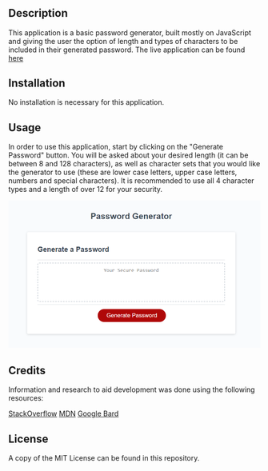 # <JavaScript Password Generator>

## Description

This application is a basic password generator, built mostly on JavaScript and giving the user the option of length and types of characters to be included in their generated password. The live application can be found [here](https://lxpap.github.io/JS_Generator_AP/)

## Installation

No installation is necessary for this application.

## Usage

In order to use this application, start by clicking on the "Generate Password" button. You will be asked about your desired length (it can be between 8 and 128 characters), as well as character sets that you would like the generator to use (these are lower case letters, upper case letters, numbers and special characters). It is recommended to use all 4 character types and a length of over 12 for your security. 

   
![Generator Screenshot](./assets/images/Screenshot.PNG)
   

## Credits

Information and research to aid development was done using the following resources:

[StackOverflow](https://stackoverflow.com/)
[MDN](https://developer.mozilla.org/en-US/)
[Google Bard](https://bard.google.com/)

## License

A copy of the MIT License can be found in this repository.

